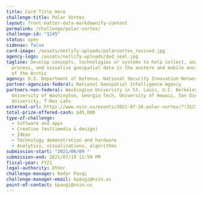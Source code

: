 ```yaml
---
title: Card Title Here
challenge-title: Polar Vortex
layout: front-matter-data-markdownify-content
permalink: /challenge/polar-vortex/
challenge-id: "1245"
status: open
sidenav: false
card-image: /assets/netlify-uploads/polarvortex_revised.jpg
agency-logo: /assets/netlify-uploads/dod_seal.jpg
tagline: Develop concepts, technologies or systems to help collect, analyze,
  process, and visualize geospatial data in the austere and mobile environments
  of the Arctic
agency: U.S. Department of Defense, National Security Innovation Network
partner-agencies-federal: National Geospatial Intelligence Agency
partners-non-federal: Washington University in St. Louis, U.C. Berkeley,
  University of Washington, Georgia Tech, University of Hawaii, San Diego State
  University, T-Rex Labs
external-url: https://www.nsin.us/events/2021-07-26-polar-vortex/?!31231212131
total-prize-offered-cash: $45,000
type-of-challenge:
  - Software and apps
  - Creative (multimedia & design)
  - Ideas
  - Technology demonstration and hardware
  - Analytics, visualizations, algorithms
submission-start: "2021/06/09 "
submission-end: 2021/07/19 11:59 PM
fiscal-year: FY21
legal-authority: Other
challenge-manager: Kedar Pavgi
challenge-manager-email: kpavgi@nsin.us
point-of-contact: kpavgi@nsin.us
---
```

